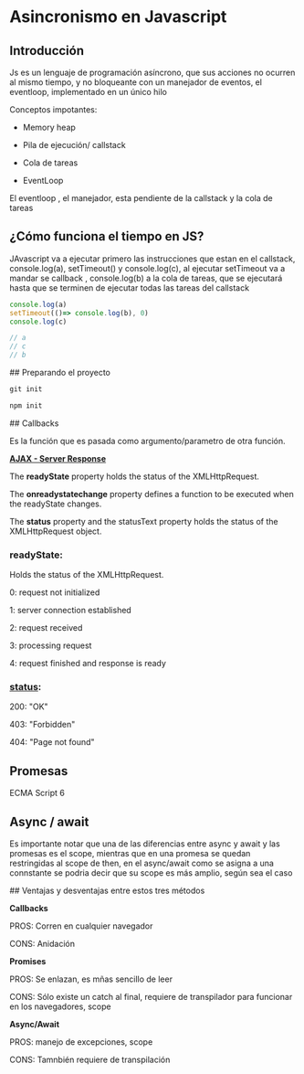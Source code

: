 # Asincronismo en Javascript

## Introducción

Js es un lenguaje de programación asíncrono, que sus acciones no ocurren al mismo tiempo, y no bloqueante con un manejador de eventos, el eventloop, implementado en un único hilo

Conceptos impotantes:

- Memory heap

- Pila de ejecución/ callstack

- Cola de tareas

- EventLoop 

El eventloop , el manejador, esta pendiente de la callstack y la cola de tareas

## ¿Cómo funciona el tiempo en JS?

JAvascript va a ejecutar primero las instrucciones que estan en el callstack, console.log(a), setTimeout() y console.log(c), al ejecutar setTimeout va a mandar se callback , console.log(b) a la cola de tareas, que se ejecutará hasta que se terminen de ejecutar todas las tareas del callstack

```js
console.log(a)
setTimeout(()=> console.log(b), 0)
console.log(c)

// a
// c
// b
```

## Preparando el proyecto

```js
git init

npm init
```

## Callbacks

Es la función que es pasada como argumento/parametro de otra función.

**[AJAX - Server Response](https://www.w3schools.com/xml/ajax_xmlhttprequest_response.asp)**

The **readyState** property holds the status of the XMLHttpRequest.

The **onreadystatechange** property defines a function to be executed when the readyState changes.

The **status** property and the statusText property holds the status of the XMLHttpRequest object.


### readyState:
Holds the status of the XMLHttpRequest.

0: request not initialized

1: server connection established

2: request received

3: processing request

4: request finished and response is ready

### [status](https://www.w3schools.com/tags/ref_httpmessages.asp):

200: "OK"

403: "Forbidden"

404: "Page not found"

## Promesas

ECMA Script 6

## Async / await

Es importante notar que una de las diferencias entre async y await y las promesas es el scope, mientras que en una promesa se quedan restringidas al scope de then, en el async/await como se asigna a una connstante se podria decir que su scope es más amplio, según sea el caso


## Ventajas y desventajas entre estos tres métodos

**Callbacks**

PROS: Corren en cualquier navegador

CONS: Anidación

**Promises**

PROS: Se enlazan, es mñas sencillo de leer

CONS: Sólo existe un catch al final, requiere de transpilador para funcionar en los navegadores, scope

**Async/Await**

PROS: manejo de excepciones, scope

CONS: Tamnbién requiere de transpilación